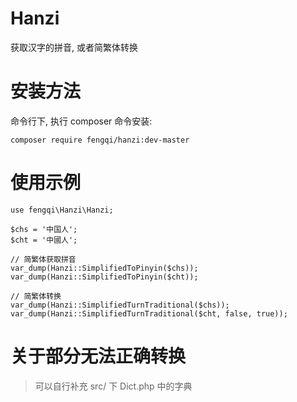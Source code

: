 Hanzi
=====

获取汉字的拼音, 或者简繁体转换

# 安装方法
命令行下, 执行 composer 命令安装:
````
composer require fengqi/hanzi:dev-master
````

# 使用示例
````
use fengqi\Hanzi\Hanzi;

$chs = '中国人';
$cht = '中國人';

// 简繁体获取拼音
var_dump(Hanzi::SimplifiedToPinyin($chs));
var_dump(Hanzi::SimplifiedToPinyin($cht));

// 简繁体转换
var_dump(Hanzi::SimplifiedTurnTraditional($chs));
var_dump(Hanzi::SimplifiedTurnTraditional($cht, false, true));
````

# 关于部分无法正确转换
> 可以自行补充 src/ 下 Dict.php 中的字典
